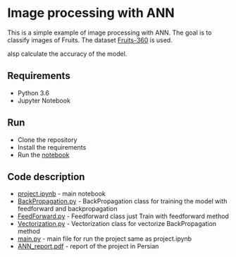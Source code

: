 # Image processing with ANN 

This is a simple example of image processing with ANN. The goal is to classify images of Fruits. The dataset [Fruits-360](https://www.kaggle.com/moltean/fruits) is used.

alsp calculate the accuracy of the model.
## Requirements

- Python 3.6
- Jupyter Notebook

## Run

- Clone the repository
- Install the requirements
- Run the [notebook](/project.ipynb)

## Code description

- [project.ipynb](/project.ipynb) - main notebook
- [BackPropagation.py](/BackPropagation.py) - BackPropagation class for training the model with feedforward and backpropagation
- [FeedForward.py](/FeedForward.py) - Feedforward class just Train with feedforward method
- [Vectorization.py](/Vectorization.py) - Vectorization class for vectorize BackPropagation method
- [main.py](/main.py) - main file for run the project same as project.ipynb
- [ANN_report.pdf](/ANN_report.pdf) - report of the project in Persian
